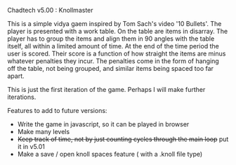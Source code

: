 Chadtech v5.00 : Knollmaster

This is a simple vidya gaem inspired by Tom Sach's video '10 Bullets'. The player is presented with a work table. On the table are items in disarray. The player has to group the items and align them in 90 angles with the table itself, all within a limited amount of time. At the end of the time period the user is scored. Their score is a function of how straight the items are minus whatever penalties they incur. The penalties come in the form of hanging off the table, not being grouped, and similar items being spaced too far apart.

This is just the first iteration of the game. Perhaps I will make further iterations.

Features to add to future versions:
- Write the game in javascript, so it can be played in browser
- Make many levels
- ~~Keep track of time, not by just counting cycles through the main loop~~ put it in v5.01
- Make a save / open knoll spaces feature ( with a .knoll file type)
